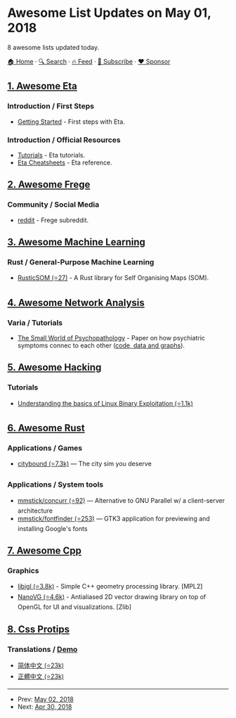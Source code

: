 # Awesome List Updates on May 01, 2018

8 awesome lists updated today.

[🏠 Home](/README.md) · [🔍 Search](https://www.trackawesomelist.com/search/) · [🔥 Feed](https://www.trackawesomelist.com/rss.xml) · [📮 Subscribe](https://trackawesomelist.us17.list-manage.com/subscribe?u=d2f0117aa829c83a63ec63c2f&id=36a103854c) · [❤️  Sponsor](https://github.com/sponsors/theowenyoung)



## [1. Awesome Eta](/content/sfischer13/awesome-eta/README.md)

### Introduction / First Steps

*   [Getting Started](https://eta-lang.org/docs/user-guides/eta-user-guide/introduction/what-is-eta) - First steps with Eta.

### Introduction / Official Resources

*   [Tutorials](https://eta-lang.org/docs/tutorials) - Eta tutorials.
*   [Eta Cheatsheets](https://eta-lang.org/docs/cheatsheets) - Eta reference.

## [2. Awesome Frege](/content/sfischer13/awesome-frege/README.md)

### Community / Social Media

*   [reddit](https://www.reddit.com/r/frege/) - Frege subreddit.

## [3. Awesome Machine Learning](/content/josephmisiti/awesome-machine-learning/README.md)

### Rust / General-Purpose Machine Learning

*   [RusticSOM (⭐27)](https://github.com/avinashshenoy97/RusticSOM) - A Rust library for Self Organising Maps (SOM).

## [4. Awesome Network Analysis](/content/briatte/awesome-network-analysis/README.md)

### Varia / Tutorials

*   [The Small World of Psychopathology](http://journals.plos.org/plosone/article?id=10.1371/journal.pone.0027407) - Paper on how psychiatric symptoms connec to each other ([code, data and graphs](https://sites.google.com/site/dsmgraphs/Home/files)).

## [5. Awesome Hacking](/content/carpedm20/awesome-hacking/README.md)

### Tutorials

*   [Understanding the basics of Linux Binary Exploitation (⭐1.1k)](https://github.com/r0hi7/BinExp)

## [6. Awesome Rust](/content/rust-unofficial/awesome-rust/README.md)

### Applications / Games

*   [citybound (⭐7.3k)](https://github.com/citybound/citybound) — The city sim you deserve

### Applications / System tools

*   [mmstick/concurr (⭐92)](https://github.com/mmstick/concurr) — Alternative to GNU Parallel w/ a client-server architecture
*   [mmstick/fontfinder (⭐253)](https://github.com/mmstick/fontfinder) — GTK3 application for previewing and installing Google's fonts

## [7. Awesome Cpp](/content/fffaraz/awesome-cpp/README.md)

### Graphics

*   [libigl (⭐3.8k)](https://github.com/libigl/libigl) - Simple C++ geometry processing library. \[MPL2]
*   [NanoVG (⭐4.6k)](https://github.com/memononen/nanovg) - Antialiased 2D vector drawing library on top of OpenGL for UI and visualizations. \[Zlib]

## [8. Css Protips](/content/AllThingsSmitty/css-protips/README.md)

### Translations / [Demo](http://codepen.io/AllThingsSmitty/pen/XKgOkR)

*   [简体中文 (⭐23k)](https://github.com/AllThingsSmitty/css-protips/tree/master/translations/zh-CN)
*   [正體中文 (⭐23k)](https://github.com/AllThingsSmitty/css-protips/tree/master/translations/zh-TW)

---

- Prev: [May 02, 2018](/content/2018/05/02/README.md)
- Next: [Apr 30, 2018](/content/2018/04/30/README.md)